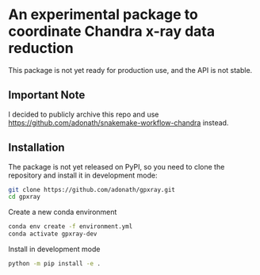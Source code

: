 # An experimental package to coordinate Chandra x-ray data reduction

This package is not yet ready for production use, and the API is not stable.

## Important Note

I decided to publicly archive this repo and use https://github.com/adonath/snakemake-workflow-chandra instead.


## Installation

The package is not yet released on PyPI, so you need to clone the
repository and install it in development mode:

```bash
git clone https://github.com/adonath/gpxray.git
cd gpxray
```

Create a new conda environment

```bash
conda env create -f environment.yml
conda activate gpxray-dev
```

Install in development mode

```bash
python -m pip install -e .
```

